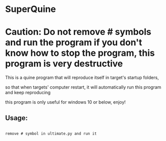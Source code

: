 # SuperQuine

# Caution: Do not remove # symbols and run the program if you don't know how to stop the program, this program is very destructive

This is a quine program that will reproduce itself in target's startup folders, 

so that when targets' computer restart, it will automatically run this program and keep reproducing

this program is only useful for windows 10 or below, enjoy!

## Usage:

``` diff

remove # symbol in ultimate.py and run it

```
